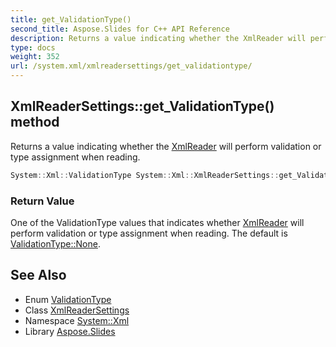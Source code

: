 ```yaml
---
title: get_ValidationType()
second_title: Aspose.Slides for C++ API Reference
description: Returns a value indicating whether the XmlReader will perform validation or type assignment when reading.
type: docs
weight: 352
url: /system.xml/xmlreadersettings/get_validationtype/
---
```

## XmlReaderSettings::get_ValidationType() method


Returns a value indicating whether the [XmlReader](../../xmlreader/) will perform validation or type assignment when reading.

```cpp
System::Xml::ValidationType System::Xml::XmlReaderSettings::get_ValidationType()
```


### Return Value

One of the ValidationType values that indicates whether [XmlReader](../../xmlreader/) will perform validation or type assignment when reading. The default is [ValidationType::None](../../validationtype/).

## See Also

* Enum [ValidationType](../../validationtype/)
* Class [XmlReaderSettings](../)
* Namespace [System::Xml](../../)
* Library [Aspose.Slides](../../../)
